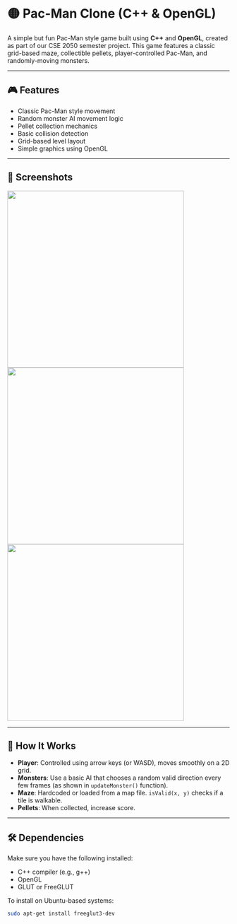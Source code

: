 # 🟡 Pac-Man Clone (C++ & OpenGL)

A simple but fun Pac-Man style game built using **C++** and **OpenGL**, created as part of our CSE 2050 semester project. This game features a classic grid-based maze, collectible pellets, player-controlled Pac-Man, and randomly-moving monsters.

---

## 🎮 Features

- Classic Pac-Man style movement
- Random monster AI movement logic
- Pellet collection mechanics
- Basic collision detection
- Grid-based level layout
- Simple graphics using OpenGL

---

## 📸 Screenshots

<img src="screenshots/gameplay1.png" width="400"/>
<br/>
<img src="screenshots/gameplay2.png" width="400"/>
<br/>
<img src="screenshots/gameplay3.png" width="400"/>

---

## 🧠 How It Works

- **Player**: Controlled using arrow keys (or WASD), moves smoothly on a 2D grid.
- **Monsters**: Use a basic AI that chooses a random valid direction every few frames (as shown in `updateMonster()` function).
- **Maze**: Hardcoded or loaded from a map file. `isValid(x, y)` checks if a tile is walkable.
- **Pellets**: When collected, increase score.

---

## 🛠️ Dependencies

Make sure you have the following installed:

- C++ compiler (e.g., g++)
- OpenGL
- GLUT or FreeGLUT

To install on Ubuntu-based systems:
```bash
sudo apt-get install freeglut3-dev

